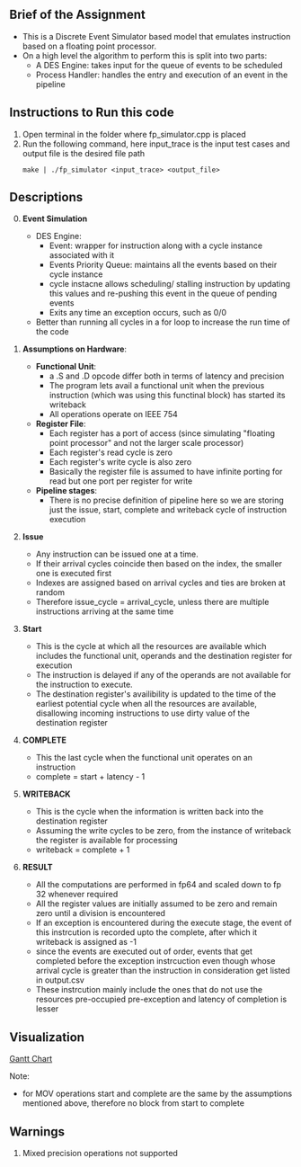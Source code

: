 ## Brief of the Assignment

- This is a Discrete Event Simulator based model that emulates instruction based on a floating point processor.
- On a high level the algorithm to perform this is split into two parts:
    - A DES Engine: takes input for the queue of events to be scheduled
    - Process Handler: handles the entry and execution of an event in the pipeline

## Instructions to Run this code

1. Open terminal in the folder where fp_simulator.cpp is placed
2. Run the following command, here input_trace is the input test cases and output file is the desired file path
    ```
    make | ./fp_simulator <input_trace> <output_file>
    ```

## Descriptions

0. **Event Simulation**
    - DES Engine:
        - Event: wrapper for instruction along with a cycle instance associated with it
        - Events Priority Queue: maintains all the events based on their cycle instance
        - cycle instacne allows scheduling/ stalling instruction by updating this values and re-pushing this event in the queue of pending events
        - Exits any time an exception occurs, such as 0/0
    - Better than running all cycles in a for loop to increase the run time of the code

1. **Assumptions on Hardware**:
    - **Functional Unit**:
        - a .S and .D opcode differ both in terms of latency and precision
        - The program lets avail a functional unit when the previous instruction (which was using this functinal block) has started its writeback
        - All operations operate on IEEE 754
    - **Register File**:
        - Each register has a port of access (since simulating "floating point processor" and not the larger scale processor)
        - Each register's read cycle is zero
        - Each register's write cycle is also zero
        - Basically the register file is assumed to have infinite porting for read but one port per register for write
    - **Pipeline stages**:
        - There is no precise definition of pipeline here so we are storing just the issue, start, complete and writeback cycle of instruction execution


2. **Issue**
    - Any instruction can be issued one at a time. 
    - If their arrival cycles coincide then based on the index, the smaller one is executed first
    - Indexes are assigned based on arrival cycles and ties are broken at random
    - Therefore issue_cycle = arrival_cycle, unless there are multiple instructions arriving at the same time

3. **Start**
    - This is the cycle at which all the resources are available which includes the functional unit, operands and the destination register for execution
    - The instruction is delayed if any of the operands are not available for the instruction to execute.
    - The destination register's availibility is updated to the time of the earliest potential cycle when all the resources are available, disallowing incoming instructions to use dirty value of the destination register 

4. **COMPLETE**
    - This the last cycle when the functional unit operates on an instruction 
    - complete = start + latency - 1

5. **WRITEBACK**
    - This is the cycle when the information is written back into the destination register
    - Assuming the write cycles to be zero, from the instance of writeback the register is available for processing
    - writeback = complete + 1

6. **RESULT**
    - All the computations are performed in fp64 and scaled down to fp 32 whenever required
    - All the register values are initially assumed to be zero and remain zero until a division is encountered
    - If an exception is encountered during the execute stage, the event of this instrcution is recorded upto the complete, after which it writeback is assigned as -1
    - since the events are executed out of order, events that get completed before the exception instrcuction even though whose arrival cycle is greater than the instruction in consideration get listed in output.csv
    - These instrcution mainly include the ones that do not use the resources pre-occupied pre-exception and latency of completion is lesser

## Visualization

[Gantt Chart](plot.png)

Note:
- for MOV operations start and complete are the same by the assumptions mentioned above, therefore no block from start to complete

## Warnings

1. Mixed precision operations not supported